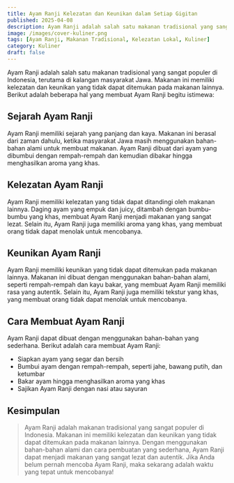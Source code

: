 ```yaml
---
title: Ayam Ranji Kelezatan dan Keunikan dalam Setiap Gigitan
published: 2025-04-08
description: Ayam Ranji adalah salah satu makanan tradisional yang sangat populer di Indonesia, terutama di kalangan masyarakat Jawa.
image: /images/cover-kuliner.png
tags: [Ayam Ranji, Makanan Tradisional, Kelezatan Lokal, Kuliner]
category: Kuliner
draft: false
---
```


Ayam Ranji adalah salah satu makanan tradisional yang sangat populer di Indonesia, terutama di kalangan masyarakat Jawa. Makanan ini memiliki kelezatan dan keunikan yang tidak dapat ditemukan pada makanan lainnya. Berikut adalah beberapa hal yang membuat Ayam Ranji begitu istimewa:

## Sejarah Ayam Ranji

Ayam Ranji memiliki sejarah yang panjang dan kaya. Makanan ini berasal dari zaman dahulu, ketika masyarakat Jawa masih menggunakan bahan-bahan alami untuk membuat makanan. Ayam Ranji dibuat dari ayam yang dibumbui dengan rempah-rempah dan kemudian dibakar hingga menghasilkan aroma yang khas.

## Kelezatan Ayam Ranji

Ayam Ranji memiliki kelezatan yang tidak dapat ditandingi oleh makanan lainnya. Daging ayam yang empuk dan juicy, ditambah dengan bumbu-bumbu yang khas, membuat Ayam Ranji menjadi makanan yang sangat lezat. Selain itu, Ayam Ranji juga memiliki aroma yang khas, yang membuat orang tidak dapat menolak untuk mencobanya.

## Keunikan Ayam Ranji

Ayam Ranji memiliki keunikan yang tidak dapat ditemukan pada makanan lainnya. Makanan ini dibuat dengan menggunakan bahan-bahan alami, seperti rempah-rempah dan kayu bakar, yang membuat Ayam Ranji memiliki rasa yang autentik. Selain itu, Ayam Ranji juga memiliki tekstur yang khas, yang membuat orang tidak dapat menolak untuk mencobanya.

## Cara Membuat Ayam Ranji

Ayam Ranji dapat dibuat dengan menggunakan bahan-bahan yang sederhana. Berikut adalah cara membuat Ayam Ranji:

- Siapkan ayam yang segar dan bersih
- Bumbui ayam dengan rempah-rempah, seperti jahe, bawang putih, dan ketumbar
- Bakar ayam hingga menghasilkan aroma yang khas
- Sajikan Ayam Ranji dengan nasi atau sayuran

## Kesimpulan

> Ayam Ranji adalah makanan tradisional yang sangat populer di Indonesia. Makanan ini memiliki kelezatan dan keunikan yang tidak dapat ditemukan pada makanan lainnya. Dengan menggunakan bahan-bahan alami dan cara pembuatan yang sederhana, Ayam Ranji dapat menjadi makanan yang sangat lezat dan autentik. Jika Anda belum pernah mencoba Ayam Ranji, maka sekarang adalah waktu yang tepat untuk mencobanya!
